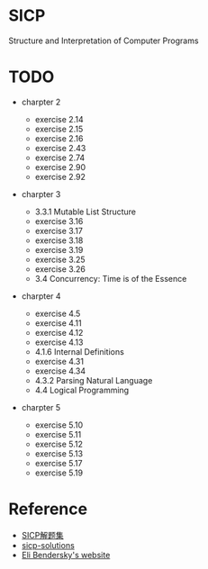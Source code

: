 # SICP
Structure and Interpretation of Computer Programs

# TODO
- charpter 2
  - exercise 2.14
  - exercise 2.15
  - exercise 2.16
  - exercise 2.43
  - exercise 2.74
  - exercise 2.90
  - exercise 2.92

- charpter 3
  - 3.3.1 Mutable List Structure
  - exercise 3.16
  - exercise 3.17
  - exercise 3.18
  - exercise 3.19
  - exercise 3.25
  - exercise 3.26
  - 3.4 Concurrency: Time is of the Essence

- charpter 4
  - exercise 4.5
  - exercise 4.11
  - exercise 4.12
  - exercise 4.13
  - 4.1.6 Internal Definitions
  - exercise 4.31
  - exercise 4.34
  - 4.3.2 Parsing Natural Language
  - 4.4 Logical Programming

- charpter 5
  - exercise 5.10
  - exercise 5.11
  - exercise 5.12
  - exercise 5.13
  - exercise 5.17
  - exercise 5.19

  
# Reference
- [SICP解题集](http://sicp.readthedocs.io/en/latest/)
- [sicp-solutions](http://community.schemewiki.org/?sicp-solutions)
- [Eli Bendersky's website](https://eli.thegreenplace.net/tag/sicp)
